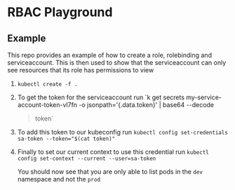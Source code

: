# RBAC Playground
## Example
This repo provides an example of how to create a role, rolebinding and
serviceaccount. This is then used to show that the serviceaccount can only see
resources that its role has permissions to view

1. `kubectl create -f .`
1. To get the token for the serviceaccount run `k get secrets
   my-service-account-token-vl7fn -o jsonpath='{.data.token}' | base64 --decode
   > token`
1. To add this token to our kubeconfig run `kubectl config set-credentials
   sa-token --token="$(cat token)"`
1. Finally to set our current context to use this credential run `kubectl config
   set-context --current --user=sa-token`

   You should now see that you are only able to list pods in the `dev` namespace
   and not the `prod`
